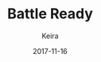 ---
title: 'Battle Ready'
alt: 'Mysteries of the Arcana'
date: '2017-11-16'
author: 'Keira'
artist: 'Keira'
chapter: 'None'
filler: false
---